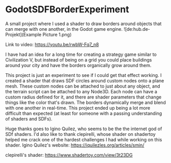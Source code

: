 # GodotSDFBorderExperiment
A small project where I used a shader to draw borders around objects that can merge with one another, in the Godot game engine.
![de:hub.de-Projekt](Example Picture 1.png)


Link to video:
https://youtu.be/rwbW-Fq7_n8

I have had an idea for a long time for creating a strategy game similar to Civilization V, but instead of being on a grid you could place buildings around your city and have the borders organically grow around them.

This project is just an experiment to see if I could get that effect working. I created a shader that draws SDF circles around custom nodes onto a plane mesh. These custom nodes can be attached to just about any object, and the terrain script can be attached to any Node3D. Each node can have a custom radius defined for it, and there are shader parameters that change things like the color that's drawn. The borders dynamically merge and blend with one another in real-time. This project ended up being a lot more difficult than expected (at least for someone with a passing understanding of shaders and SDFs). 

Huge thanks goes to Igino Quilez, who seems to be the the internet god of SDf shaders. I'd also like to thank clepirelli, whose shader on shadertoy helped me crack one of the hardest challenges I had while working on this shader.
Igino Quilez's website:
https://iquilezles.org/articles/smin/

clepirelli's shader:
https://www.shadertoy.com/view/3t23DG
